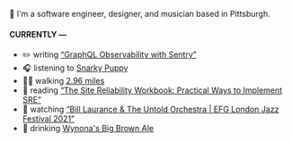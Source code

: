 👋 I'm a software engineer, designer, and musician based in Pittsburgh.

#### CURRENTLY —

* ✏️ writing [“GraphQL Observability with Sentry”](https://www.amoscato.com/journal/graphql-observability/)
* 🎧 listening to [Snarky Puppy](https://www.last.fm/music/Snarky+Puppy/_/The+Curtain+-+Live+From+Dordrecht,+Het+Energiehuis+%2F+2014)
* 🏃‍♂️ walking [2.96 miles](https://www.strava.com/activities/6805124124)
* 📘 reading [“The Site Reliability Workbook: Practical Ways to Implement SRE”](https://www.goodreads.com/book/show/39687146-the-site-reliability-workbook)
* 🍿 watching [“Bill Laurance &amp; The Untold Orchestra | EFG London Jazz Festival 2021”](https://youtu.be/W626yZi15js)
* 🍺 drinking [Wynona&#39;s Big Brown Ale](https://untappd.com/user/namoscato/checkin/1128847137)
